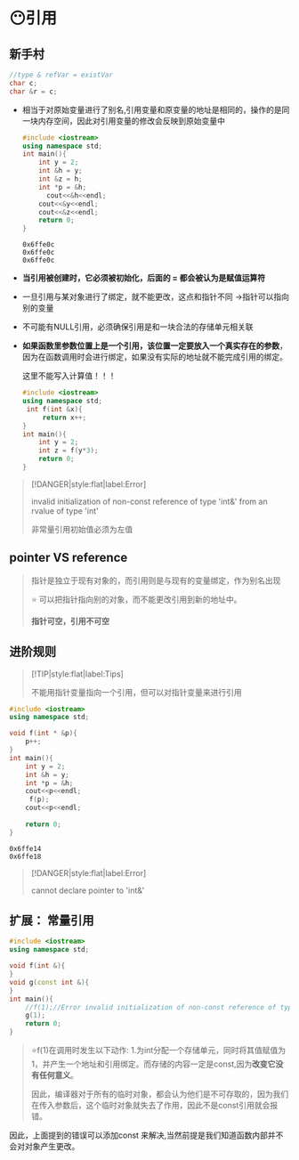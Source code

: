 # :no_mouth:引用

## 新手村

``` cpp
//type & refVar = existVar
char c;
char &r = c;
```

- 相当于对原始变量进行了别名,引用变量和原变量的地址是相同的，操作的是同一块内存空间，因此对引用变量的修改会反映到原始变量中

  ``` cpp
  #include <iostream>
  using namespace std;
  int main(){
      int y = 2;
      int &h = y;
      int &z = h;
      int *p = &h;
     	cout<<&h<<endl;
      cout<<&y<<endl;
      cout<<&z<<endl;
      return 0;
  }
  ```

  ```
  0x6ffe0c
  0x6ffe0c
  0x6ffe0c
  ```

- **当引用被创建时，它必须被初始化，后面的 = 都会被认为是赋值运算符**

- 一旦引用与某对象进行了绑定，就不能更改，这点和指针不同 ->指针可以指向别的变量

- 不可能有NULL引用，必须确保引用是和一块合法的存储单元相关联

- **如果函数里参数位置上是一个引用，该位置一定要放入一个真实存在的参数**，因为在函数调用时会进行绑定，如果没有实际的地址就不能完成引用的绑定。

  这里不能写入计算值！！！

  ```cpp
  #include <iostream>
  using namespace std;
   int f(int &x){
       return x++;
  }
  int main(){
      int y = 2;
      int z = f(y*3);
      return 0;
  }
  ```

> [!DANGER|style:flat|label:Error]
>
> invalid initialization of non-const reference of type 'int&' from an rvalue of type 'int'
>
> 非常量引用初始值必须为左值

## pointer VS reference

> 指针是独立于现有对象的，而引用则是与现有的变量绑定，作为别名出现
>
> :star: 可以把指针指向别的对象，而不能更改引用到新的地址中。
>
> **指针可空，引用不可空**

## 进阶规则

> [!TIP|style:flat|label:Tips]
>
> 不能用指针变量指向一个引用，但可以对指针变量来进行引用

``` cpp
#include <iostream>
using namespace std;

void f(int * &p){
    p++;
}
int main(){
    int y = 2;
    int &h = y;
    int *p = &h;
    cout<<p<<endl;
     f(p);
    cout<<p<<endl;
   
    return 0;
}
```

```
0x6ffe14
0x6ffe18
```



> [!DANGER|style:flat|label:Error]
>
> cannot declare pointer to 'int&'



## 扩展： 常量引用

``` cpp
#include <iostream>
using namespace std;

void f(int &){
}
void g(const int &){
}
int main(){
    //f(1);//Error invalid initialization of non-const reference of type 'int&' from an rvalue of type 'int'
    g(1);
    return 0;
}
```

>:star:f(1)在调用时发生以下动作: 1.为int分配一个存储单元，同时将其值赋值为1，并产生一个地址和引用绑定。而存储的内容一定是const,因为**改变它没有任何意义**。
>
>因此，编译器对于所有的临时对象，都会认为他们是不可存取的，因为我们在传入参数后，这个临时对象就失去了作用，因此不是const引用就会报错。

因此，上面提到的错误可以添加const 来解决,当然前提是我们知道函数内部并不会对对象产生更改。
